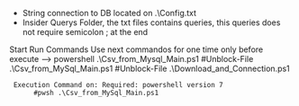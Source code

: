 - String connection to DB located on .\Config.txt
- Insider Querys Folder, the txt files contains queries, 
     this queries does not require semicolon ; at the end

Start Run Commands
     Use next commandos for one time only before execute -->  powershell  .\Csv_from_Mysql_Main.ps1
          #Unblock-File .\Csv_from_MySql_Main.ps1
          #Unblock-File .\Download_and_Connection.ps1

     Execution Command on: Required: powershell version 7 
          #pwsh .\Csv_from_MySql_Main.ps1
